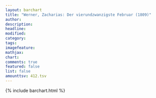 ```yaml
---
layout: barchart
title: "Werner, Zacharias: Der vierundzwanzigste Februar (1809)"
author:
description:
headline:
modified:
category:
tags:
imagefeature: 
mathjax: 
chart: 
comments: true
featured: false
list: false
amounttsv: 412.tsv
---
```

{% include barchart.html %}
